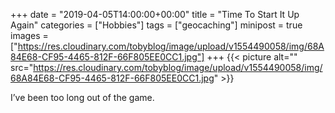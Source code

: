 +++
date = "2019-04-05T14:00:00+00:00"
title = "Time To Start It Up Again"
categories = ["Hobbies"]
tags = ["geocaching"]
minipost = true
images = ["https://res.cloudinary.com/tobyblog/image/upload/v1554490058/img/68A84E68-CF95-4465-812F-66F805EE0CC1.jpg"]
+++
{{< picture alt="" src="https://res.cloudinary.com/tobyblog/image/upload/v1554490058/img/68A84E68-CF95-4465-812F-66F805EE0CC1.jpg" >}}

I’ve been too long out of the game. 
